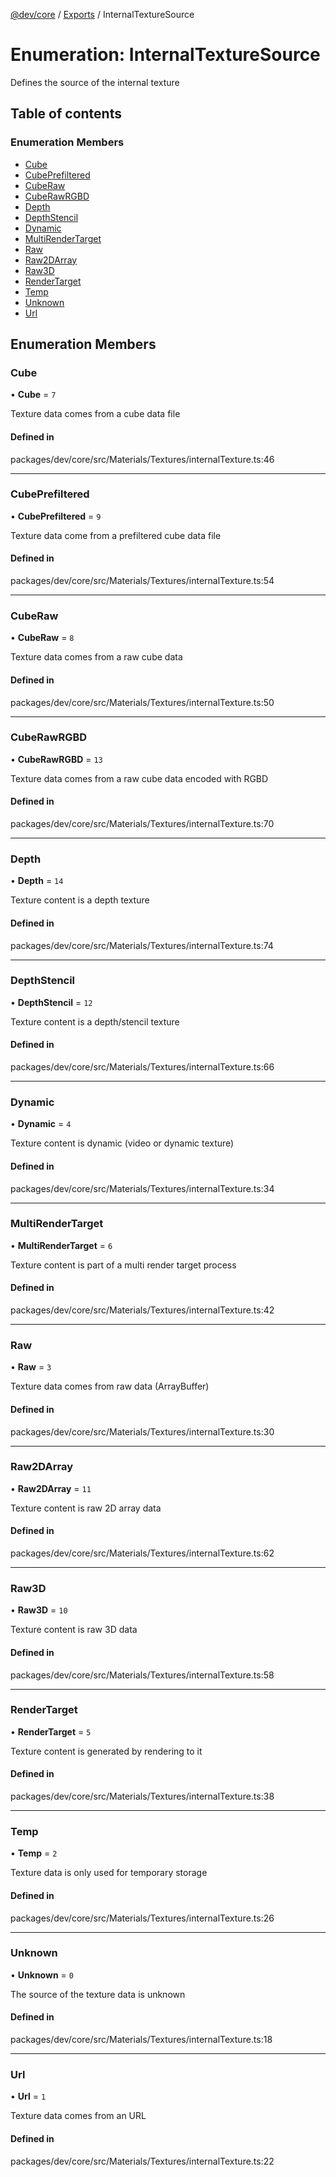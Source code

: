 [@dev/core](../README.md) / [Exports](../modules.md) / InternalTextureSource

# Enumeration: InternalTextureSource

Defines the source of the internal texture

## Table of contents

### Enumeration Members

- [Cube](InternalTextureSource.md#cube)
- [CubePrefiltered](InternalTextureSource.md#cubeprefiltered)
- [CubeRaw](InternalTextureSource.md#cuberaw)
- [CubeRawRGBD](InternalTextureSource.md#cuberawrgbd)
- [Depth](InternalTextureSource.md#depth)
- [DepthStencil](InternalTextureSource.md#depthstencil)
- [Dynamic](InternalTextureSource.md#dynamic)
- [MultiRenderTarget](InternalTextureSource.md#multirendertarget)
- [Raw](InternalTextureSource.md#raw)
- [Raw2DArray](InternalTextureSource.md#raw2darray)
- [Raw3D](InternalTextureSource.md#raw3d)
- [RenderTarget](InternalTextureSource.md#rendertarget)
- [Temp](InternalTextureSource.md#temp)
- [Unknown](InternalTextureSource.md#unknown)
- [Url](InternalTextureSource.md#url)

## Enumeration Members

### Cube

• **Cube** = ``7``

Texture data comes from a cube data file

#### Defined in

packages/dev/core/src/Materials/Textures/internalTexture.ts:46

___

### CubePrefiltered

• **CubePrefiltered** = ``9``

Texture data come from a prefiltered cube data file

#### Defined in

packages/dev/core/src/Materials/Textures/internalTexture.ts:54

___

### CubeRaw

• **CubeRaw** = ``8``

Texture data comes from a raw cube data

#### Defined in

packages/dev/core/src/Materials/Textures/internalTexture.ts:50

___

### CubeRawRGBD

• **CubeRawRGBD** = ``13``

Texture data comes from a raw cube data encoded with RGBD

#### Defined in

packages/dev/core/src/Materials/Textures/internalTexture.ts:70

___

### Depth

• **Depth** = ``14``

Texture content is a depth texture

#### Defined in

packages/dev/core/src/Materials/Textures/internalTexture.ts:74

___

### DepthStencil

• **DepthStencil** = ``12``

Texture content is a depth/stencil texture

#### Defined in

packages/dev/core/src/Materials/Textures/internalTexture.ts:66

___

### Dynamic

• **Dynamic** = ``4``

Texture content is dynamic (video or dynamic texture)

#### Defined in

packages/dev/core/src/Materials/Textures/internalTexture.ts:34

___

### MultiRenderTarget

• **MultiRenderTarget** = ``6``

Texture content is part of a multi render target process

#### Defined in

packages/dev/core/src/Materials/Textures/internalTexture.ts:42

___

### Raw

• **Raw** = ``3``

Texture data comes from raw data (ArrayBuffer)

#### Defined in

packages/dev/core/src/Materials/Textures/internalTexture.ts:30

___

### Raw2DArray

• **Raw2DArray** = ``11``

Texture content is raw 2D array data

#### Defined in

packages/dev/core/src/Materials/Textures/internalTexture.ts:62

___

### Raw3D

• **Raw3D** = ``10``

Texture content is raw 3D data

#### Defined in

packages/dev/core/src/Materials/Textures/internalTexture.ts:58

___

### RenderTarget

• **RenderTarget** = ``5``

Texture content is generated by rendering to it

#### Defined in

packages/dev/core/src/Materials/Textures/internalTexture.ts:38

___

### Temp

• **Temp** = ``2``

Texture data is only used for temporary storage

#### Defined in

packages/dev/core/src/Materials/Textures/internalTexture.ts:26

___

### Unknown

• **Unknown** = ``0``

The source of the texture data is unknown

#### Defined in

packages/dev/core/src/Materials/Textures/internalTexture.ts:18

___

### Url

• **Url** = ``1``

Texture data comes from an URL

#### Defined in

packages/dev/core/src/Materials/Textures/internalTexture.ts:22
